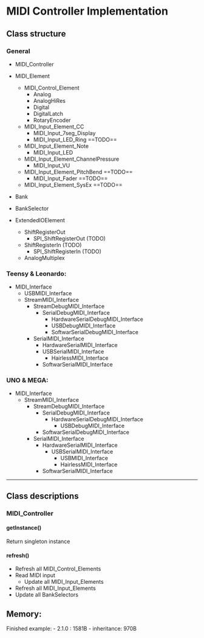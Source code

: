 # MIDI Controller Implementation

## Class structure

### General
- MIDI_Controller

- MIDI_Element
    - MIDI_Control_Element
        - Analog
        - AnalogHiRes
        - Digital
        - DigitalLatch
        - RotaryEncoder
    - MIDI_Input_Element_CC
        - MIDI_Input_7seg_Display
        - MIDI_Input_LED_Ring      ==TODO==
    - MIDI_Input_Element_Note
        - MIDI_Input_LED
    - MIDI_Input_Element_ChannelPressure
        - MIDI_Input_VU
    - MIDI_Input_Element_PitchBend ==TODO==
        - MIDI_Input_Fader	==TODO==
    - MIDI_Input_Element_SysEx	==TODO==

- Bank 

- BankSelector

- ExtendedIOElement
    - ShiftRegisterOut
        - SPI_ShiftRegisterOut    (TODO)
    - ShiftRegisterIn             (TODO)
        - SPI_ShiftRegisterIn     (TODO)
    - AnalogMultiplex


### Teensy & Leonardo:
- MIDI_Interface
    - USBMIDI_Interface
    - StreamMIDI_Interface
         - StreamDebugMIDI_Interface
             - SerialDebugMIDI_Interface
                 - HardwareSerialDebugMIDI_Interface
                 - USBDebugMIDI_Interface
                 - SoftwarSerialDebugMIDI_Interface
        - SerialMIDI_Interface
             - HardwareSerialMIDI_Interface
             - USBSerialMIDI_Interface
                 - HairlessMIDI_Interface
             - SoftwarSerialMIDI_Interface

### UNO & MEGA:
- MIDI_Interface
    - StreamMIDI_Interface
        - StreamDebugMIDI_Interface
            - SerialDebugMIDI_Interface
                - HardwareSerialDebugMIDI_Interface
                    - USBDebugMIDI_Interface
            - SoftwarSerialDebugMIDI_Interface
        - SerialMIDI_Interface
            - HardwareSerialMIDI_Interface
                - USBSerialMIDI_Interface
                    - USBMIDI_Interface
                    - HairlessMIDI_Interface
            - SoftwarSerialMIDI_Interface


***


## Class descriptions

### MIDI_Controller

#### getInstance()
Return singleton instance

#### refresh()
- Refresh all MIDI_Control_Elements
- Read MIDI input
	- Update all MIDI_Input_Elements
- Refresh all MIDI_Input_Elements
- Update all BankSelectors

## Memory:
Finished example: 
 	- 2.1.0 : 	1581B
 	- inheritance:	970B